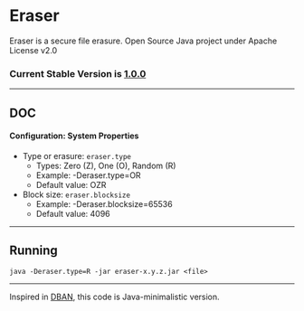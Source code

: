 # Eraser

Eraser is a secure file erasure. Open Source Java project under Apache License v2.0

### Current Stable Version is [1.0.0](https://maven-release.s3.amazonaws.com/release/org/javastack/eraser/1.0.0/eraser-1.0.0.jar)

---

## DOC

#### Configuration: System Properties

 - Type or erasure: ```eraser.type```
   - Types: Zero (Z), One (O), Random (R)
   - Example: -Deraser.type=OR
   - Default value: OZR
 - Block size: ```eraser.blocksize```
   - Example: -Deraser.blocksize=65536
   - Default value: 4096

---

## Running

    java -Deraser.type=R -jar eraser-x.y.z.jar <file>

---
Inspired in [DBAN](http://www.dban.org/), this code is Java-minimalistic version.
